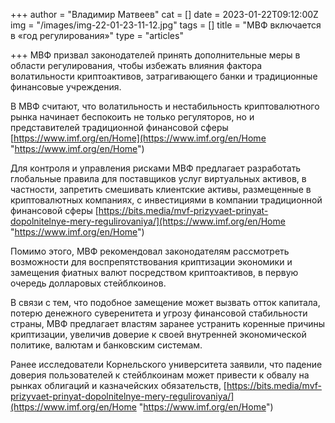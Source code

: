 +++
author = "Владимир Матвеев"
cat = []
date = 2023-01-22T09:12:00Z
img = "/images/img-22-01-23-11-12.jpg"
tags = []
title = "МВФ включается в «год регулирования»"
type = "articles"

+++
МВФ призвал законодателей принять дополнительные меры в области регулирования, чтобы избежать влияния фактора волатильности криптоактивов, затрагивающего банки и традиционные финансовые учреждения. 

В МВФ считают, что волатильность и нестабильность криптовалютного рынка начинает беспокоить не только регуляторов, но и представителей традиционной финансовой сферы [https://www.imf.org/en/Home](https://www.imf.org/en/Home "https://www.imf.org/en/Home")

Для контроля и управления рисками МВФ предлагает разработать глобальные правила для поставщиков услуг виртуальных активов, в частности, запретить смешивать клиентские активы, размещенные в криптовалютных компаниях, с инвестициями в компании традиционной финансовой сферы [https://bits.media/mvf-prizyvaet-prinyat-dopolnitelnye-mery-regulirovaniya/](https://www.imf.org/en/Home "https://www.imf.org/en/Home")

Помимо этого, МВФ рекомендовал законодателям рассмотреть возможности для воспрепятствования криптизации экономики и замещения фиатных валют посредством криптоактивов, в первую очередь долларовых стейблкоинов.

В связи с тем, что подобное замещение может вызвать отток капитала, потерю денежного суверенитета и угрозу финансовой стабильности страны, МВФ предлагает властям заранее устранить коренные причины криптизации, увеличив доверие к своей внутренней экономической политике, валютам и банковским системам.

Ранее исследователи Корнельского университета заявили, что падение доверия пользователей к стейблкоинам может привести к обвалу на рынках облигаций и казначейских обязательств, [https://bits.media/mvf-prizyvaet-prinyat-dopolnitelnye-mery-regulirovaniya/](https://www.imf.org/en/Home "https://www.imf.org/en/Home")